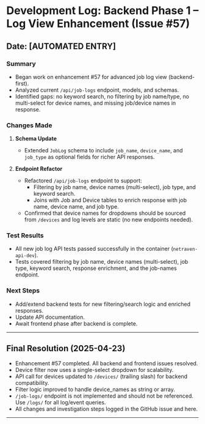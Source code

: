 # Development Log: Backend Phase 1 – Log View Enhancement (Issue #57)

## Date: [AUTOMATED ENTRY]

### Summary
- Began work on enhancement #57 for advanced job log view (backend-first).
- Analyzed current `/api/job-logs` endpoint, models, and schemas.
- Identified gaps: no keyword search, no filtering by job name/type, no multi-select for device names, and missing job/device names in response.

### Changes Made
1. **Schema Update**
   - Extended `JobLog` schema to include `job_name`, `device_name`, and `job_type` as optional fields for richer API responses.

2. **Endpoint Refactor**
   - Refactored `/api/job-logs` endpoint to support:
     - Filtering by job name, device names (multi-select), job type, and keyword search.
     - Joins with Job and Device tables to enrich response with job name, device name, and job type.
   - Confirmed that device names for dropdowns should be sourced from `/devices` and log levels are static (no new endpoints needed).

### Test Results
- All new job log API tests passed successfully in the container (`netraven-api-dev`).
- Tests covered filtering by job name, device names (multi-select), job type, keyword search, response enrichment, and the job-names endpoint.

### Next Steps
- Add/extend backend tests for new filtering/search logic and enriched responses.
- Update API documentation.
- Await frontend phase after backend is complete.

--- 

## Final Resolution (2025-04-23)
- Enhancement #57 completed. All backend and frontend issues resolved.
- Device filter now uses a single-select dropdown for scalability.
- API call for devices updated to `/devices/` (trailing slash) for backend compatibility.
- Filter logic improved to handle device_names as string or array.
- `/job-logs/` endpoint is not implemented and should not be referenced. Use `/logs/` for all log/event queries.
- All changes and investigation steps logged in the GitHub issue and here.

--- 